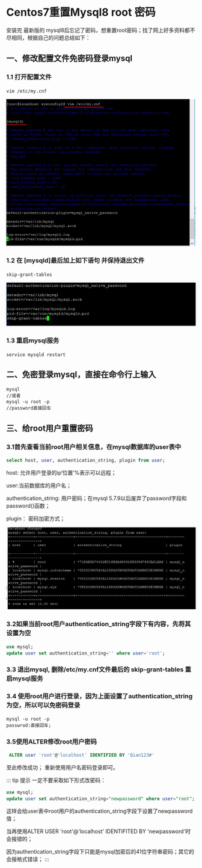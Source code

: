 # Centos7重置Mysql8 root 密码
安装完 最新版的 mysql8后忘记了密码，想重置root密码；找了网上好多资料都不尽相同，根据自己的问题总结如下：
## 一、修改配置文件免密码登录mysql
### 1.1 打开配置文件
`vim /etc/my.cnf`

![m1](./m1.webp)

### 1.2 在 [mysqld]最后加上如下语句 并保持退出文件
`skip-grant-tables`

![m2](./m2.webp)
### 1.3 重启mysql服务
`service mysqld restart`
## 二、免密登录mysql，直接在命令行上输入
```
mysql
//或者
mysql -u root -p 
//password直接回车
```
## 三、给root用户重置密码
### 3.1首先查看当前root用户相关信息，在mysql数据库的user表中
``` sql
select host, user, authentication_string, plugin from user;
```

host: 允许用户登录的ip‘位置’%表示可以远程；

user:当前数据库的用户名；

authentication_string: 用户密码；在mysql 5.7.9以后废弃了password字段和password()函数；

plugin： 密码加密方式；

![m3](./m3.webp)

### 3.2如果当前root用户authentication_string字段下有内容，先将其设置为空
``` sql
use mysql;
update user set authentication_string='' where user='root';
```
### 3.3 退出mysql, 删除/etc/my.cnf文件最后的 skip-grant-tables 重启mysql服务
### 3.4 使用root用户进行登录，因为上面设置了authentication_string为空，所以可以免密码登录
```
mysql -u root -p
passwrod:直接回车;
```
### 3.5使用ALTER修改root用户密码
``` sql
 ALTER user 'root'@'localhost' IDENTIFIED BY 'Qian123#'
```
至此修改成功； 重新使用用户名密码登录即可。

::: tip 提示
一定不要采取如下形式改密码：
``` sql
use mysql;
update user set authentication_string="newpassword" where user="root";
```
这样会给user表中root用户的authentication_string字段下设置了newpassword值；

当再使用ALTER USER 'root'@'localhost' IDENTIFITED BY 'newpassword'时会报错的；

因为authentication_string字段下只能是mysql加密后的41位字符串密码；其它的会报格式错误；
:::